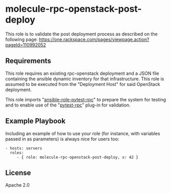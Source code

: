 molecule-rpc-openstack-post-deploy
==================================

This role is to validate the post deployment process as described on the
following page:
https://one.rackspace.com/pages/viewpage.action?pageId=110992052

Requirements
------------

This role requires an existing rpc-openstack deployment and a JSON file
containing the ansible dynamic inventory for that infrastructure. This role is
assumed to be executed from the "Deployment Host" for said OpenStack
deployment.

This role imports "[ansible-role-pytest-rpc](https://github.com/rcbops/ansible-role-pytest-rpc)" to prepare the system for testing and to enable use of
the "[pytest-rpc](https://github.com/rcbops/pytest-rpc)" plug-in for validation.

Example Playbook
----------------

Including an example of how to use your role (for instance, with variables
passed in as parameters) is always nice for users too:

    - hosts: servers
      roles:
         - { role: molecule-rpc-openstack-post-deploy, x: 42 }

License
-------

Apache 2.0

